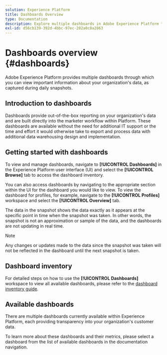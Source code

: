 ```yaml
---
solution: Experience Platform
title: Dashboards Overview
type: Documentation
description: Explore multiple dashboards in Adobe Experience Platform to view important information about your organization's data, as captured during daily snapshots.
exl-id: d56cb139-392d-4bbc-97ec-202a0c8a2863
---
```


# Dashboards overview {#dashboards}

Adobe Experience Platform provides multiple dashboards through which you can view important information about your organization's data, as captured during daily snapshots.

## Introduction to dashboards

Dashboards provide out-of-the-box reporting on your organization's data and are built directly into the marketer workflow within Platform. These dashboards are available without the need for additional IT support or the time and effort it would otherwise take to export and process data with additional data warehousing design and implementation.

## Getting started with dashboards

To view and manage dashboards, navigate to **[!UICONTROL Dashboards]** in the Experience Platform user interface (UI) and select the **[!UICONTROL Browse]** tab to access the dashboard inventory.

You can also access dashboards by navigating to the appropriate section within the UI for the dashboard you would like to view. To view the dashboard for profiles, for example, navigate to the **[!UICONTROL Profiles]** workspace and select the **[!UICONTROL Overview]** tab.

The data in the snapshot shows the data exactly as it appears at the specific point in time when the snapshot was taken. In other words, the snapshot is not an approximation or sample of the data, and the dashboards are not updating in real time.

>[!NOTE]
>
>Any changes or updates made to the data since the snapshot was taken will not be reflected in the dashboard until the next snapshot is taken.

## Dashboard inventory

For detailed steps on how to use the **[!UICONTROL Dashboards]** workspace to view all available dashboards, please refer to the [dashboard inventory guide](./inventory.md).

## Available dashboards

There are multiple dashboards currently available within Experience Platform, each providing transparency into your organization's customer data.

To learn more about these dashboards and their metrics, please select a dashboard from the list of available dashboards in the documentation navigation.
